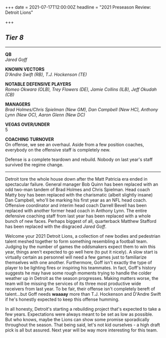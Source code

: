 +++
date = 2021-07-17T12:00:00Z
headline = "2021 Preseason Review: Detroit Lions"

+++
## _Tier 8_

***

**QB**  
_Jared Goff_

**KNOWN VECTORS**  
_D'Andre Swift (RB), T.J. Hockenson (TE)_

**NOTABLE DEFENSIVE PLAYERS**  
_Romeo Okwara (OLB), Trey Flowers (DE), Jamie Collins (ILB), Jeff Okudah (CB)_

**MANAGERS**  
_Brad Holmes/Chris Spielman (New GM), Dan Campbell (New HC), Anthony Lynn (New OC), Aaron Glenn (New DC)_

**VEGAS OVER/UNDER**  
5

**COACHING TURNOVER**  
On offense, we see an overhaul. Aside from a few position coaches, everybody on the offensive staff is completely new.

Defense is a complete teardown and rebuild. Nobody on last year's staff survived the regime change.

***

Detroit tore the whole house down after the Matt Patricia era ended in spectacular failure. General manager Bob Quinn has been replaced with an odd two-man tandem of Brad Holmes and Chris Spielman. Head coach Matty boy has been replaced with the charismatic (albeit slightly insane) Dan Campbell, who'll be marking his first year as an NFL head coach. Offensive coordinator and interim head coach Darrell Bevell has been replaced with another former head coach in Anthony Lynn. The entire defensive coaching staff from last year has been replaced with a whole bunch of new faces. Perhaps biggest of all, quarterback Matthew Stafford has been replaced with the disgraced _Jared Goff_.

Welcome your 2021 Detroit Lions, a collection of new bodies and pedestrian talent meshed together to form something resembling a football team.  Judging by the number of games the oddsmakers expect them to win this year, things aren't expected to go well here (to put it nicely). A slow start is virtually certain as personnel will need a few games just to familiarize themselves with one another. Furthermore, Goff isn't exactly the type of player to be lighting fires or inspiring his teammates. In fact, Goff's history suggests he may have some rough moments trying to handle the colder weather up in Detroit as the season progresses. Making matters worse, the team will be missing the services of its three most productive wide receivers from last year. To be fair, their offense isn't completely bereft of talent...but Goff needs **waaaay** more than T.J. Hockenson and D'Andre Swift if he's honestly expected to keep this offense humming.

In all honesty, Detroit's starting a rebuilding project that's expected to take a few years. Expectations were always meant to be set as low as possible. But who knows, maybe the Lions can show some promise sporadically throughout the season. That being said, let's not kid ourselves - a high draft pick is all but assured. Next year will be way more interesting for this team.